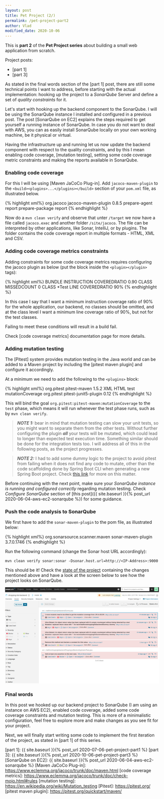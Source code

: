 ```yaml
---
layout: post
title: Pet Project (2/)
permalink: /pet-project-part2
author: Vlad
modified_date: 2020-10-06
---
```

This is **part 2** of the **Pet Project series** about building a small web application from scratch.

Project posts:
* [part 1]
* [part 3]

As stated in the final words section of the [part 1] post, there are still some technical points I want to address, before starting with
the actual implementation: hooking up the project to a _SonarQube_ Server and define a set of _quality constraints_ for it. 

Let's start with hooking up the backend component to the SonarQube. I will be using the SonarQube instance I installed and configured 
in a previous post. The post [SonarQube on EC2] explains the steps required to get yourself a running instance of SonarQube. In case 
you do not want to deal with AWS, you can as easily install SonarQube locally on your own working machine, be it physical or virtual.

Having the infrastructure up and running let us now update the backend component with respect to the quality constraints, and 
by this I mean enabling code coverage, [mutation testing], setting some code coverage metric constraints and 
making the reports available in SonarQube.

### Enabling code coverage
For this I will be using [Maven JaCoCo Plug-in]. Add `jacoco-maven-plugin` to the `<build><plugins>...</plugins></build>` 
section of your `pom.xml` file, as illustrated below.

{% highlight xml%}
<plugin>
    <groupId>org.jacoco</groupId>
    <artifactId>jacoco-maven-plugin</artifactId>
    <version>0.8.5</version>
    <executions>
        <execution>
            <goals>
                <goal>prepare-agent</goal>
            </goals>
        </execution>
        <execution>
            <id>report</id>
            <phase>prepare-package</phase>
            <goals>
                <goal>report</goal>
            </goals>
        </execution>
    </executions>
</plugin>
{% endhighlight %}

Now do a `mvn clean verify` and observe that unter `/target` we now have a file called `jacoco.exec` and another folder `/site/jacoco`.
The file can be interpreted by other applications, like Sonar, IntelliJ, or by plugins.
The folder contains the code coverage report in multiple formats - HTML, XML and CSV.

### Adding code coverage metrics constraints
Adding constraints for some code coverage metrics requires configuring the jacoco plugin as below (put the block inside the `<plugin></plugin>` tags):

{% highlight xml%}
<configuration>
    <rules>
        <rule>
            <element>BUNDLE</element>
            <limits>
                <limit>
                    <counter>INSTRUCTION</counter>
                    <value>COVEREDRATIO</value>
                    <minimum>0.90</minimum>
                </limit>
                <limit>
                    <counter>CLASS</counter>
                    <value>MISSEDCOUNT</value>
                    <maximum>0</maximum>
                </limit>
            </limits>
        </rule>
        <rule>
            <element>CLASS</element>
            <excludes>
                <exclude>*Test</exclude>
            </excludes>
            <limits>
                <limit>
                    <counter>LINE</counter>
                    <value>COVEREDRATIO</value>
                    <minimum>90%</minimum>
                </limit>
            </limits>
        </rule>
    </rules>
</configuration>
{% endhighlight %}

In this case I say that I want a minimum instruction coverage ratio of 90% for the whole application, our backend, no classes should be omitted, and at the class level 
I want a minimum line coverage ratio of 90%, but not for the test classes.

Failing to meet these conditions will result in a build fail.

Check [code coverage metrics] documentation page for more details.

### Adding mutation testing

The [Pitest] system provides mutation testing in the Java world and can be added to a Maven project by including the [pitest maven plugin] and configure it accordingly.

At a minimum we need to add the following to the `<plugins>` block:

{% highlight xml%}
<plugin>
    <groupId>org.pitest</groupId>
    <artifactId>pitest-maven</artifactId>
    <version>1.5.2</version>
    <configuration>
        <outputFormats>
            <!--
            XML for sonar and HTML to keep it as default
            which would have been ignored if we had added only the XML
            -->
            <outputFormat>XML</outputFormat>
            <outputFormat>HTML</outputFormat>
        </outputFormats>
    </configuration>
    <executions>
        <execution>
            <phase>test</phase>
            <goals>
                <goal>mutationCoverage</goal>
            </goals>
        </execution>
    </executions>
    <dependencies>
        <dependency>
            <groupId>org.pitest</groupId>
            <artifactId>pitest-junit5-plugin</artifactId>
            <version>0.12</version>
        </dependency>
    </dependencies>
</plugin>
{% endhighlight %}

This will bind the goal `org.pitest:pitest-maven:mutationCoverage` to the `test` phase, 
which means it will run whenever the test phase runs, such as by `mvn clean verify`.

> **_NOTE 1:_** bear in mind that mutation testing can slow your unit tests, so you might want to separate them from the other tests.
>Without further configuring the plugin _**all**_ your tests will be mutated, which could lead to longer than expected test execution time.
>Something similar should be done for the integration tests too. I will address all of this in the following posts, as the project progresses.

> **_NOTE 2:_** I had to add some dummy logic to the project to avoid pitest from failing when it does not find any code to mutate, other than the code 
>scaffolding done by Spring Boot CLI when generating a new Spring Boot project. Check [this link](https://github.com/hcoles/pitest/issues/781) for more on this matter.

Before continuing with the next point, make sure your _SonarQube instance is running and configured correctly_ regarding mutation testing. 
Check _Configure SonarQube_ section of [this post]({{ site.baseurl }}{% post_url 2020-06-04-aws-ec2-sonarqube %}) for some guidance. 

### Push the code analysis to SonarQube

We first have to add the `sonar-maven-plugin` to the pom file, as illustrated below:

{% highlight xml%}
<plugin>
    <groupId>org.sonarsource.scanner.maven</groupId>
    <artifactId>sonar-maven-plugin</artifactId>
    <version>3.7.0.1746</version>
</plugin>
{% endhighlight %}

Run the following command (change the Sonar host URL accordingly):

```
mvn clean verify sonar:sonar -Dsonar.host.url=http://<IP-Address>:9000
```

This should be it! Check the [state of the project](https://github.com/vladflore/shopping-list-app) 
containing the changes mentioned above and have a look at the screen below to see how the project looks on SonarQube.

![sonar-mt-plugin](./assets/images/sonar-pet-project.png)

### Final words

In this post we hooked up our backend project to SonarQube (I am using an instance on AWS EC2), enabled code coverage, 
added some code coverage constraints and mutation testing. This is more of a minimalistic configuration, feel free to explore more and 
make changes as you see fit for your project. 

Next, we will finally start writing some code to implement the first iteration of the project, as stated in [part 1] of this series.

[part 1]: {{ site.baseurl }}{% post_url 2020-07-06-pet-project-part1 %}
[part 3]: {{ site.baseurl }}{% post_url 2020-10-06-pet-project-part3 %}
[SonarQube on EC2]: {{ site.baseurl }}{% post_url 2020-06-04-aws-ec2-sonarqube %}
[Maven JaCoCo Plug-in]: https://www.eclemma.org/jacoco/trunk/doc/maven.html
[code coverage metrics]: https://www.eclemma.org/jacoco/trunk/doc/check-mojo.html#rules
[mutation testing]: https://en.wikipedia.org/wiki/Mutation_testing
[Pitest]: https://pitest.org/
[pitest maven plugin]: https://pitest.org/quickstart/maven/

